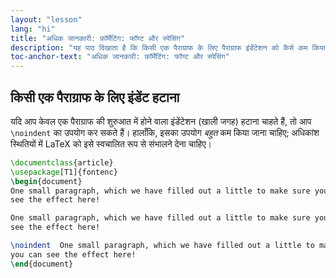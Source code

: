 ```yaml
---
layout: "lesson"
lang: "hi"
title: "अधिक जानकारी: फ़ॉर्मेटिंग: फॉण्ट और स्पेसिंग"
description: "यह पाठ दिखाता है कि किसी एक पैराग्राफ के लिए पैराग्राफ इंडेंटेशन को कैसे कम किया जाए।"
toc-anchor-text: "अधिक जानकारी: फ़ॉर्मेटिंग: फॉण्ट और स्पेसिंग"
---
```


## किसी एक पैराग्राफ के लिए इंडेंट हटाना  

यदि आप केवल एक पैराग्राफ की शुरुआत में होने वाला इंडेंटेशन (खाली जगह) हटाना चाहते हैं, तो आप `\noindent` का उपयोग कर सकते हैं। हालाँकि, इसका उपयोग _बहुत_ कम किया जाना चाहिए; अधिकांश स्थितियों में LaTeX को इसे स्वचालित रूप से संभालने देना चाहिए।


```latex
\documentclass{article}
\usepackage[T1]{fontenc}
\begin{document}
One small paragraph, which we have filled out a little to make sure you can
see the effect here!

One small paragraph, which we have filled out a little to make sure you can
see the effect here!

\noindent  One small paragraph, which we have filled out a little to make sure
you can see the effect here!
\end{document}
```
